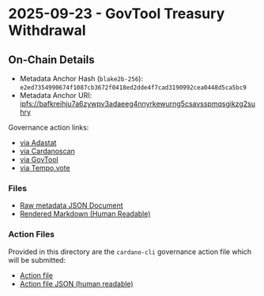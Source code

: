 # 2025-09-23 - GovTool Treasury Withdrawal

## On-Chain Details

- Metadata Anchor Hash (`blake2b-256`): `e2ed7354990674f1087cb3672f0418ed2dde4f7cad3190992cea0448d5ca5bc9`
- Metadata Anchor URI: <ipfs://bafkreihju7a6zywpv3adaeeg4nnyrkewurng5csavsspmqsgikzg2suhry>

Governance action links:

- [via Adastat](https://adastat.net/governances/d2db60c5307cb517c735e2d0138d2b6f10fc5b221d610fa187719bdc82af9a0300)
- [via Cardanoscan](https://cardanoscan.io/govAction/gov_action16tdkp3fs0j6303e4utgp8rftdug0ckezr4sslgv8wxdaeq40ngpsq5sr06h)
- [via GovTool](https://gov.tools/governance_actions/d2db60c5307cb517c735e2d0138d2b6f10fc5b221d610fa187719bdc82af9a03#0)
- [via Tempo.vote](https://tempo.vote/governance-actions)

### Files

- [Raw metadata JSON Document](./govtool-twa.jsonld)
- [Rendered Markdown (Human Readable)](./govtool-twa.jsonld.md)

### Action Files

Provided in this directory are the `cardano-cli` governance action file which will be submitted:

- [Action file](./govtool-twa.jsonld.action)
- [Action file JSON (human readable)](./govtool-twa.jsonld.action.json)
